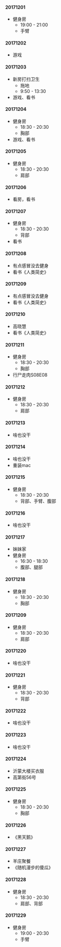 
#### 20171201
- 健身房
  - 19:00 - 21:00
  - 手臂
  
#### 20171202
- 游戏

#### 20171203
- 新房打扫卫生
  - 拖地
  - 9:50 - 13:30
- 游戏、看书
  
  
#### 20171204
- 健身房
  - 18:30 - 20:30
  - 胸部
- 游戏、看书
  
#### 20171205
- 健身房
  - 18:30 - 20:30
  - 肩部

#### 20171206
- 看房，看书

#### 20171207
- 健身房
  - 18:30 - 20:30
  - 背部
- 看书

#### 20171208
- 有点感冒没去健身
- 看书《人类简史》

#### 20171209
- 有点感冒没去健身
- 看书《人类简史》

#### 20171210
- 高晓慧
- 看书《人类简史》

#### 20171211
- 健身房
  - 18:30 - 20:30
  - 胸部
- 行尸走肉S08E08

#### 20171212
- 健身房
  - 18:30 - 20:30
  - 肩部
  

#### 20171213
- 啥也没干

#### 20171214
- 啥也没干
- 重装mac

#### 20171215
- 健身房
  - 18:30 - 20:30
  - 背部、手臂、腹部
  
#### 20171216
- 啥也没干

#### 20171217
- 妹妹家
- 健身房
  - 16:30 - 18:30
  - 腹部、腿部
  
#### 20171218
- 健身房
  - 18:30 - 20:30
  - 胸部
 
#### 20171209
- 健身房
  - 18:30 - 20:30
  - 肩部
 
#### 20171220
- 啥也没干

#### 20171221
- 健身房
  - 18:30 - 20:30
  - 背部
  
#### 20171222
- 啥也没干

#### 20171223
- 啥也没干

#### 20171224
- 沂蒙大楼买衣服
- 高第街56号

#### 20171225
- 健身房
  - 18:30 - 20:30
  - 胸部


#### 20171226
- 《黑天鹅》


#### 20171227
- 羊庄聚餐
- 《随机漫步的傻瓜》

#### 20171228
- 健身房
  - 18:30 - 20:30
  - 肩部、背部
  
#### 20171229
- 健身房
  - 19:00 - 20:30
  - 手臂